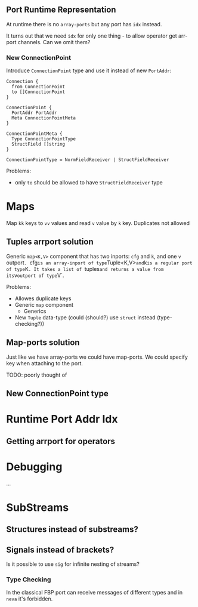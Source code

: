 ## Port Runtime Representation

At runtime there is no `array-ports` but any port has `idx` instead.

It turns out that we need `idx` for only one thing - to allow operator get arr-port channels. Can we omit them?

### New ConnectionPoint

Introduce `ConnectionPoint` type and use it instead of new `PortAddr`:

```
Connection {
  from ConnectionPoint
  to []ConnectionPoint
}

ConnectionPoint {
  PortAddr PortAddr
  Meta ConnectionPointMeta
}

ConnectionPointMeta {
  Type ConnectionPointType
  StructField []string
}

ConnectionPointType = NormFieldReceiver | StructFieldReceiver
```

Problems:

- only `to` should be allowed to have `StructFieldReceiver` type

# Maps

Map `kk` keys to `vv` values and read `v` value by `k` key.
Duplicates not allowed

## Tuples arrport solution

Generic `map<K,V>` component that has two inports: `cfg` and `k`, and one `v` outport`. `cfg`is an array-inport of type`Tuple<K,V>`and`k`is a regular port of type`K`. It takes a list of `tuples`and returns a value from its`v`outport of type`V`.

Problems:

- Allowes duplicate keys
- Generic `map` component
  - Generics
- New `Tuple` data-type (could (should?) use `struct` instead (type-checking?))

## Map-ports solution

Just like we have array-ports we could have map-ports.
We could specify key when attaching to the port.

TODO: poorly thought of

## New ConnectionPoint type

# Runtime Port Addr Idx

## Getting arrport for operators

# Debugging

...

# SubStreams

## Structures instead of substreams?

## Signals instead of brackets?

Is it possible to use `sig` for infinite nesting of streams?

### Type Checking

In the classical FBP port can receive messages of different types and in `neva` it's forbidden.
